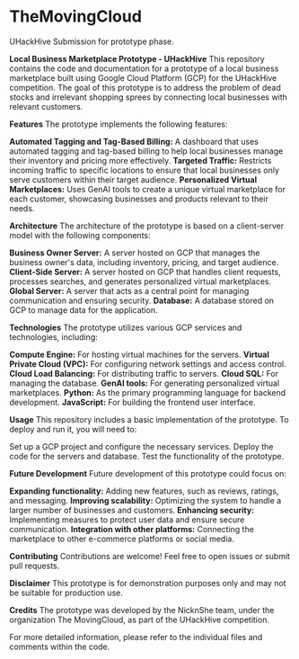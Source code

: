 # TheMovingCloud
UHackHive Submission for prototype phase.

**Local Business Marketplace Prototype - UHackHive**
This repository contains the code and documentation for a prototype of a local business marketplace built using Google Cloud Platform (GCP) for the UHackHive competition. The goal of this prototype is to address the problem of dead stocks and irrelevant shopping sprees by connecting local businesses with relevant customers.

**Features**
The prototype implements the following features:

**Automated Tagging and Tag-Based Billing:** A dashboard that uses automated tagging and tag-based billing to help local businesses manage their inventory and pricing more effectively.
**Targeted Traffic:** Restricts incoming traffic to specific locations to ensure that local businesses only serve customers within their target audience.
**Personalized Virtual Marketplaces:** Uses GenAI tools to create a unique virtual marketplace for each customer, showcasing businesses and products relevant to their needs.

**Architecture**
The architecture of the prototype is based on a client-server model with the following components:

**Business Owner Server:** A server hosted on GCP that manages the business owner's data, including inventory, pricing, and target audience.
**Client-Side Server:** A server hosted on GCP that handles client requests, processes searches, and generates personalized virtual marketplaces.
**Global Server:** A server that acts as a central point for managing communication and ensuring security.
**Database:** A database stored on GCP to manage data for the application.

**Technologies**
The prototype utilizes various GCP services and technologies, including:

**Compute Engine:** For hosting virtual machines for the servers.
**Virtual Private Cloud (VPC):** For configuring network settings and access control.
**Cloud Load Balancing:** For distributing traffic to servers.
**Cloud SQL:** For managing the database.
**GenAI tools:** For generating personalized virtual marketplaces.
**Python:** As the primary programming language for backend development.
**JavaScript:** For building the frontend user interface.

**Usage**
This repository includes a basic implementation of the prototype. To deploy and run it, you will need to:

Set up a GCP project and configure the necessary services.
Deploy the code for the servers and database.
Test the functionality of the prototype.

**Future Development**
Future development of this prototype could focus on:

**Expanding functionality:** Adding new features, such as reviews, ratings, and messaging.
**Improving scalability:** Optimizing the system to handle a larger number of businesses and customers.
**Enhancing security:** Implementing measures to protect user data and ensure secure communication.
**Integration with other platforms:** Connecting the marketplace to other e-commerce platforms or social media.

**Contributing**
Contributions are welcome! Feel free to open issues or submit pull requests.

**Disclaimer**
This prototype is for demonstration purposes only and may not be suitable for production use.

**Credits**
The prototype was developed by the NicknShe team, under the organization The MovingCloud, as part of the UHackHive competition.

For more detailed information, please refer to the individual files and comments within the code.
